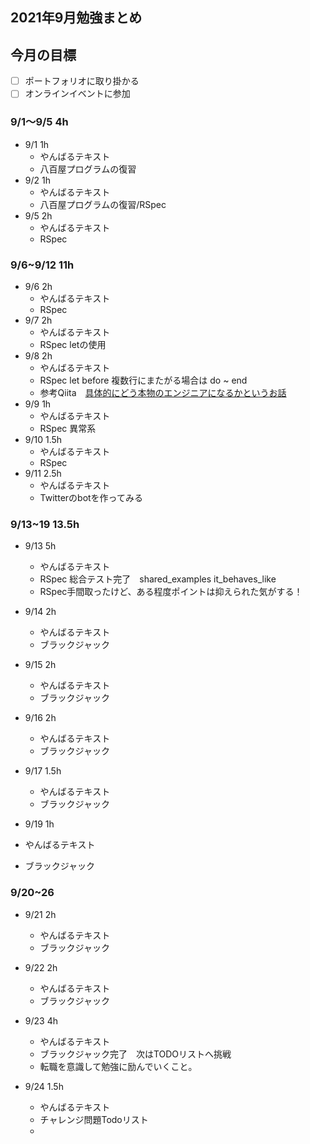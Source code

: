 ## 2021年9月勉強まとめ

## 今月の目標

- [ ] ポートフォリオに取り掛かる
- [ ] オンラインイベントに参加

### 9/1〜9/5 4h

- 9/1 1h
  - やんばるテキスト
  - 八百屋プログラムの復習
- 9/2 1h
  - やんばるテキスト
  - 八百屋プログラムの復習/RSpec
- 9/5 2h
  - やんばるテキスト
  - RSpec

### 9/6~9/12 11h

- 9/6 2h
  - やんばるテキスト
  - RSpec
- 9/7 2h
  - やんばるテキスト
  - RSpec letの使用
- 9/8 2h
  - やんばるテキスト
  - RSpec let before 複数行にまたがる場合は do ~ end
  - 参考Qiita　[具体的にどう本物のエンジニアになるかというお話](https://qiita.com/mackeee-orange/items/afbed5ec3816d4af2e58)
- 9/9 1h
  - やんばるテキスト
  - RSpec 異常系
- 9/10 1.5h
  - やんばるテキスト
  - RSpec
- 9/11 2.5h
  - やんばるテキスト
  - Twitterのbotを作ってみる

### 9/13~19 13.5h

- 9/13 5h
  - やんばるテキスト
  - RSpec 総合テスト完了　shared_examples it_behaves_like
  - RSpec手間取ったけど、ある程度ポイントは抑えられた気がする！

- 9/14 2h
  - やんばるテキスト
  - ブラックジャック

- 9/15 2h
  - やんばるテキスト
  - ブラックジャック

- 9/16 2h
  - やんばるテキスト
  - ブラックジャック

- 9/17 1.5h
  - やんばるテキスト
  - ブラックジャック

- 9/19 1h
- やんばるテキスト
- ブラックジャック

### 9/20~26

- 9/21 2h
  - やんばるテキスト
  - ブラックジャック

- 9/22 2h
  - やんばるテキスト
  - ブラックジャック

- 9/23 4h
  - やんばるテキスト
  - ブラックジャック完了　次はTODOリストへ挑戦
  - 転職を意識して勉強に励んでいくこと。

- 9/24 1.5h
  - やんばるテキスト
  - チャレンジ問題Todoリスト
  - 
